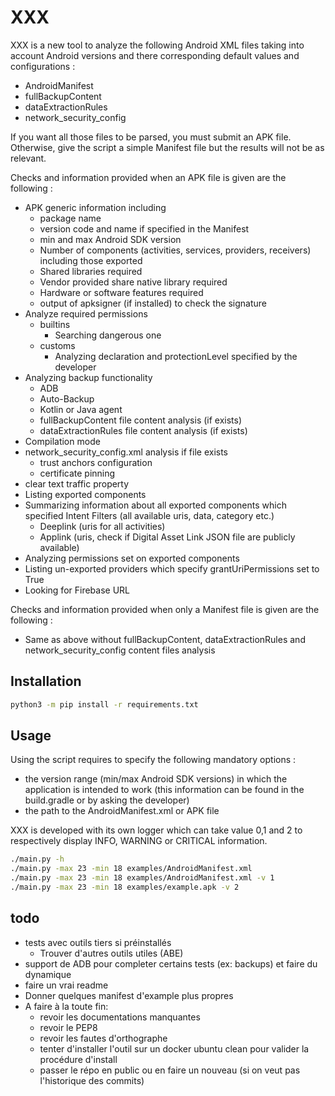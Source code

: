 # XXX
XXX is a new tool to analyze the following Android XML files taking into account Android versions and there corresponding default values and configurations :
- AndroidManifest
- fullBackupContent
- dataExtractionRules
- network_security_config

If you want all those files to be parsed, you must submit an APK file. Otherwise, give the script a simple Manifest file
but the results will not be as relevant. 

Checks and information provided when an APK file is given are the following :
- APK generic information including
  - package name
  - version code and name if specified in the Manifest
  - min and max Android SDK version
  - Number of components (activities, services, providers, receivers) including those exported
  - Shared libraries required
  - Vendor provided share native library required
  - Hardware or software features required
  - output of apksigner (if installed) to check the signature
- Analyze required permissions
  - builtins
    - Searching dangerous one
  - customs
    - Analyzing declaration and protectionLevel specified by the developer
- Analyzing backup functionality
  - ADB
  - Auto-Backup
  - Kotlin or Java agent
  - fullBackupContent file content analysis (if exists)
  - dataExtractionRules file content analysis (if exists)
- Compilation mode
- network_security_config.xml analysis if file exists
  - trust anchors configuration
  - certificate pinning
- clear text traffic property
- Listing exported components
- Summarizing information about all exported components which specified Intent Filters (all available uris, data, category etc.)
  - Deeplink (uris for all activities)
  - Applink (uris, check if Digital Asset Link JSON file are publicly available)
- Analyzing permissions set on exported components
- Listing un-exported providers which specify grantUriPermissions set to True
- Looking for Firebase URL


Checks and information provided when only a Manifest file is given are the following :
- Same as above without fullBackupContent, dataExtractionRules and network_security_config content files analysis


## Installation
```bash
python3 -m pip install -r requirements.txt
```

## Usage
Using the script requires to specify the following mandatory options :
- the version range (min/max Android SDK versions) in which the application is intended to work (this information can be found in the build.gradle or by asking the developer)
- the path to the AndroidManifest.xml or APK file

XXX is developed with its own logger which can take value 0,1 and 2 to respectively display INFO, WARNING or CRITICAL information.

```bash
./main.py -h
./main.py -max 23 -min 18 examples/AndroidManifest.xml
./main.py -max 23 -min 18 examples/AndroidManifest.xml -v 1
./main.py -max 23 -min 18 examples/example.apk -v 2
```

## todo
- tests avec outils tiers si préinstallés
  - Trouver d'autres outils utiles (ABE)
- support de ADB pour completer certains tests (ex: backups) et faire du dynamique
- faire un vrai readme
- Donner quelques manifest d'example plus propres
- A faire à la toute fin:
  - revoir les documentations manquantes
  - revoir le PEP8
  - revoir les fautes d'orthographe
  - tenter d'installer l'outil sur un docker ubuntu clean pour valider la procédure d'install
  - passer le répo en public ou en faire un nouveau (si on veut pas l'historique des commits)
